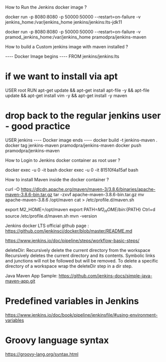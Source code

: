 How to Run the Jenkins docker image ? 

docker run -p 8080:8080 -p 50000:50000 --restart=on-failure -v jenkins_home:/var/jenkins_home jenkins/jenkins:lts-jdk11

docker run -p 8080:8080 -p 50000:50000 --restart=on-failure -v pramod_jenkins_home:/var/jenkins_home pramodpra/jenkins-maven

How to build a Custom jenkins image with maven installed ?

---- Docker Image begins  ----
FROM jenkins/jenkins:lts
# if we want to install via apt
USER root
RUN apt-get update && apt-get install apt-file -y && apt-file update && apt-get install vim -y && apt-get install -y maven
# drop back to the regular jenkins user - good practice
USER jenkins
---- Docker image ends ----
docker build -t jenkins-maven .
docker tag jenkins-maven pramodpra/jenkins-maven 
docker push pramodpra/jenkins-maven


How to Login to Jenkins docker container as root user ?

docker exec -u 0 -it <docker container id>  bash
 docker exec -u 0 -it 81510f4a15af  bash 

How to install Maven inside the docker container ?

curl -O https://dlcdn.apache.org/maven/maven-3/3.8.6/binaries/apache-maven-3.8.6-bin.tar.gz
tar -zxvf apache-maven-3.8.6-bin.tar.gz
mv apache-maven-3.8.6 /opt/maven
cat > /etc/profile.d/maven.sh

export M2_HOME=/opt/maven
export PATH=${M2_HOME}/bin:${PATH}
Ctrl+d 
source /etc/profile.d/maven.sh
mvn -version


Jenkins docker LTS official github page : https://github.com/jenkinsci/docker/blob/master/README.md



https://www.jenkins.io/doc/pipeline/steps/workflow-basic-steps/

deleteDir: Recursively delete the current directory from the workspace
Recursively deletes the current directory and its contents. Symbolic links and junctions will not be followed but will be removed. To delete a specific directory of a workspace wrap the deleteDir step in a dir step. 


Java Maven App Sample: https://github.com/jenkins-docs/simple-java-maven-app.git


# Predefined variables in Jenkins 
https://www.jenkins.io/doc/book/pipeline/jenkinsfile/#using-environment-variables

# Groovy language syntax 
https://groovy-lang.org/syntax.html
